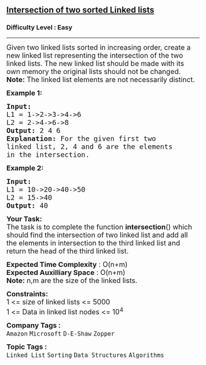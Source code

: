 <h2><a href="https://practice.geeksforgeeks.org/problems/intersection-of-two-sorted-linked-lists/1?page=6&difficulty[]=0&sortBy=submissions">Intersection of two sorted Linked lists</a></h2><h3>Difficulty Level : Easy</h3><hr><div class="problems_problem_content__Xm_eO"><p><span style="font-size: 18px;">Given two linked lists sorted in increasing order, create a new linked list representing the intersection of the two linked lists. The new linked list should be made with its own memory the original lists should not be changed.<br><strong>Note:</strong> The linked list elements are not necessarily distinct.</span></p>
<p><span style="font-size: 18px;"><strong>Example 1:</strong></span></p>
<pre><span style="font-size: 18px;"><strong>Input:
</strong>L1 = 1-&gt;2-&gt;3-&gt;4-&gt;6
L2 = 2-&gt;4-&gt;6-&gt;8
<strong>Output: </strong>2 4 6<strong>
Explanation: </strong>For the given first two
linked list, 2, 4 and 6 are the elements
in the intersection.</span></pre>
<p><span style="font-size: 18px;"><strong>Example 2:</strong></span></p>
<pre><span style="font-size: 18px;"><strong>Input:
</strong>L1 = 10-&gt;20-&gt;40-&gt;50
L2 = 15-&gt;40
<strong>Output: </strong>40
</span></pre>
<p><span style="font-size: 18px;"><strong>Your Task:</strong><br>The task is to complete the function&nbsp;<strong>intersection</strong>() which should find the intersection of two linked list and add all the elements in intersection to the third linked list and return the head of the third linked list.</span></p>
<p><span style="font-size: 18px;"><strong>Expected Time Complexity</strong> : O(n+m)<br><strong>Expected Auxilliary Space</strong> : O(n+m)<br><strong>Note:</strong> n,m are the size of the linked lists.</span></p>
<p><span style="font-size: 18px;"><strong>Constraints:</strong><br>1 &lt;= size of linked lists &lt;= 5000<br>1 &lt;= Data in linked list nodes &lt;= 10<sup>4</sup></span></p></div><p><span style=font-size:18px><strong>Company Tags : </strong><br><code>Amazon</code>&nbsp;<code>Microsoft</code>&nbsp;<code>D-E-Shaw</code>&nbsp;<code>Zopper</code>&nbsp;<br><p><span style=font-size:18px><strong>Topic Tags : </strong><br><code>Linked List</code>&nbsp;<code>Sorting</code>&nbsp;<code>Data Structures</code>&nbsp;<code>Algorithms</code>&nbsp;